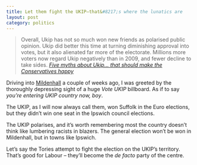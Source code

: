 ```yaml
---
title: Let them fight the UKIP—that&#8217;s where the lunatics are
layout: post
category: politics
---
```


> Overall, Ukip has not so much won new friends as polarised public opinion. Ukip did better this time at turning diminishing approval into votes, but it also alienated far more of the electorate. Millions more voters now regard Ukip negatively than in 2009, and fewer decline to take sides. <cite><a href="http://www.theguardian.com/commentisfree/2014/jun/02/five-myths-ukip-conservatives-farage-newark">Five myths about Ukip… that should make the Conservatives happy</a></cite>

Driving into [Mildenhall][1] a couple of weeks ago, I was greeted by the thoroughly depressing sight of a huge *Vote UKIP* billboard. As if to say *you’re entering UKIP country now, boy*.

The UKIP, as I will now always call them, won Suffolk in the Euro elections, but they didn’t win one seat in the Ipswich council elections.

The UKIP polarises, and it’s worth remembering most the country doesn’t think like lumbering racists in blazers. The general election won’t be won in Mildenhall, but in towns like Ipswich.

Let’s say the Tories attempt to fight the election on the UKIP’s territory. That’s good for Labour – they&#8217;ll become the *de facto* party of the centre.

 [1]: http://en.wikipedia.org/wiki/Mildenhall,_Suffolk
